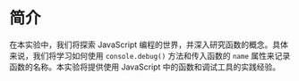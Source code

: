 # 简介

在本实验中，我们将探索 JavaScript 编程的世界，并深入研究函数的概念。具体来说，我们将学习如何使用 `console.debug()` 方法和传入函数的 `name` 属性来记录函数的名称。本实验将提供使用 JavaScript 中的函数和调试工具的实践经验。
